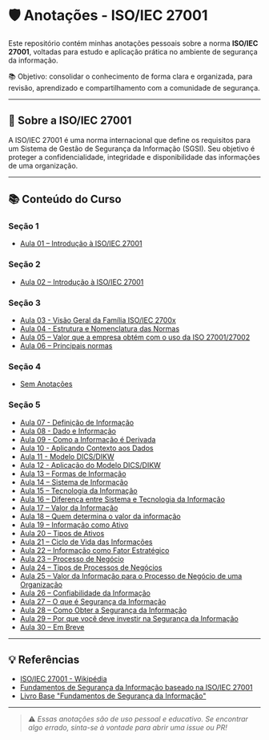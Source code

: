# 🛡️ Anotações - ISO/IEC 27001

Este repositório contém minhas anotações pessoais sobre a norma **ISO/IEC 27001**, voltadas para estudo e aplicação prática no ambiente de segurança da informação.

📚 Objetivo: consolidar o conhecimento de forma clara e organizada, para revisão, aprendizado e compartilhamento com a comunidade de segurança.

---

## 📌 Sobre a ISO/IEC 27001

A ISO/IEC 27001 é uma norma internacional que define os requisitos para um Sistema de Gestão de Segurança da Informação (SGSI). Seu objetivo é proteger a confidencialidade, integridade e disponibilidade das informações de uma organização.

---

## 📚 Conteúdo do Curso

### Seção 1

- [Aula 01 – Introdução à ISO/IEC 27001](./Seção%201/README.md)

### Seção 2

- [Aula 02 – Introdução à ISO/IEC 27001](./Seção%202/README.md)

### Seção 3

- [Aula 03 - Visão Geral da Família ISO/IEC 2700x](./Seção%203/README.md#aula-03--visão-geral-da-família-isoiec-2700x)
- [Aula 04 - Estrutura e Nomenclatura das Normas](./Seção%203/README.md#aula-04--estrutura-e-nomenclatura-das-normas)
- [Aula 05 – Valor que a empresa obtém com o uso da ISO 27001/27002](./Seção%203/README.md#aula-05--valor-que-a-empresa-obtém-com-o-uso-da-iso-2700127002)
- [Aula 06 – Principais normas](./Seção%203/README.md#aula-06--principais-normas)

### Seção 4

- [Sem Anotações](./Seção%204/README.md)

### Seção 5

- [Aula 07 - Definição de Informação](./Seção%205/README.md#aula-07---definição-de-informação)
- [Aula 08 - Dado e Informação](./Seção%205/README.md#aula-08--dado-e-informação)
- [Aula 09 - Como a Informação é Derivada](./Seção%205/README.md#aula-09--como-a-informação-é-derivada)
- [Aula 10 - Aplicando Contexto aos Dados](./Seção%205/README.md#aula-10--aplicando-contexto-aos-dados)
- [Aula 11 - Modelo DICS/DIKW](./Seção%205/README.md#aula-11--modelo-dics--dikw)
- [Aula 12 - Aplicação do Modelo DICS/DIKW](./Seção%205/README.md#aula-12--aplicação-do-modelo-dics--dikw)
- [Aula 13 – Formas de Informação](./Seção%205/README.md#aula-13--formas-de-informação)
- [Aula 14 – Sistema de Informação](./Seção%205/README.md#aula-14--sistema-de-informação)
- [Aula 15 – Tecnologia da Informação](./Seção%205/README.md#aula-15--tecnologia-da-informação)
- [Aula 16 – Diferença entre Sistema e Tecnologia da Informação](./Seção%205/README.md#aula-16--diferença-entre-sistema-e-tecnologia-da-informação)
- [Aula 17 – Valor da Informação](./Seção%205/README.md#aula-17--valor-da-informação)
- [Aula 18 – Quem determina o valor da informação](./Seção%205/README.md#aula-18--quem-determina-o-valor-da-informação)
- [Aula 19 – Informação como Ativo](./Seção%205/README.md#aula-19--informação-como-ativo)
- [Aula 20 – Tipos de Ativos](./Seção%205/README.md#aula-20--tipos-de-ativos)
- [Aula 21 – Ciclo de Vida das Informações](./Seção%205/README.md#aula-21--ciclo-de-vida-das-informações)
- [Aula 22 – Informação como Fator Estratégico](./Seção%205/README.md#aula-22--informação-como-fator-estratégico)
- [Aula 23 – Processo de Negócio](./Seção%205/README.md#aula-23--processo-de-negócio)
- [Aula 24 – Tipos de Processos de Negócios](./Seção%205/README.md#aula-24--tipos-de-processos-de-negócios)
- [Aula 25 – Valor da Informação para o Processo de Negócio de uma Organização](./Seção%205/README.md#aula-25--valor-da-informação-para-o-processo-de-negócio-de-uma-organização)
- [Aula 26 – Confiabilidade da Informação](./Seção%205/README.md#aula-26--confiabilidade-da-informação)
- [Aula 27 – O que é Segurança da Informação](./Seção%205/README.md#aula-27--o-que-é-segurança-da-informação)
- [Aula 28 – Como Obter a Segurança da Informação](./Seção%205/README.md#aula-28--como-obter-a-segurança-da-informação)
- [Aula 29 – Por que você deve investir na Segurança da Informação](./Seção%205/README.md#aula-29--por-que-você-deve-investir-na-segurança-da-informação)
- [Aula 30 – Em Breve](./Seção%205/README.md#)

---

## 💡 Referências

- [ISO/IEC 27001 - Wikipédia](https://pt.wikipedia.org/wiki/ISO/IEC_27001)
- [Fundamentos de Segurança da Informação baseado na ISO/IEC 27001](https://www.udemy.com/course/exin-iso-27001-information-security-foundation/)
- [Livro Base "Fundamentos de Segurança da Informação"](https://www.amazon.com.br/Fundamentos-Seguran%C3%A7a-Informa%C3%A7%C3%A3o-27001-27002/dp/8574528609)

---


> ⚠️ _Essas anotações são de uso pessoal e educativo. Se encontrar algo errado, sinta-se à vontade para abrir uma issue ou PR!_
